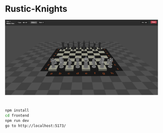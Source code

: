 # Rustic-Knights

<div align="center">
  <img src="assets/board_picture_0.1.0.png" alt="Rustic Knights Logo" width="700"/>
  <h1></h1>
  <p></p>
</div>

```bash
npm install
cd frontend
npm run dev
go to http://localhost:5173/
```
